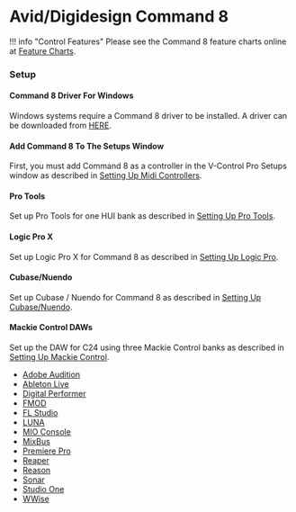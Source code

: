 # Avid/Digidesign Command 8

!!! info "Control Features"
    Please see the Command 8 feature charts online at [Feature Charts](https://neyrinck.com/help-category/v-control-pro-help/).

### Setup

#### Command 8 Driver For Windows

Windows systems require a Command 8 driver to be installed. A driver can be downloaded from [HERE](http://akmedia.digidesign.com/support/compressed/Command8_Driver_Pro_Tools%20v90_69592.zip).

#### Add Command 8 To The Setups Window

First, you must add Command 8 as a controller in the V-Control Pro Setups window as described in [Setting Up Midi Controllers](./midi-controllers.md).

#### Pro Tools
Set up Pro Tools for one HUI bank as described in [Setting Up Pro Tools](./pro-tools.md).

#### Logic Pro X

Set up Logic Pro X for Command 8 as described in [Setting Up Logic Pro](./logic-pro.md).

#### Cubase/Nuendo

Set up Cubase / Nuendo for Command 8 as described in [Setting Up Cubase/Nuendo](./cubase-nuendo.md).

#### Mackie Control DAWs

Set up the DAW for C24 using three Mackie Control banks as described in [Setting Up Mackie Control](./mackie-control.md).

* [Adobe Audition](./adobe-audition.md)
* [Ableton Live](./ableton-live.md)
* [Digital Performer](./digital-performer.md)
* [FMOD](./fmod-studio.md)
* [FL Studio](./fl-studio.md)
* [LUNA](./luna.md)
* [MIO Console](./mio-console.md)
* [MixBus](./mixbus.md)
* [Premiere Pro](./premiere-pro.md)
* [Reaper](./reaper.md)
* [Reason](./reason.md)
* [Sonar](./sonar.md)
* [Studio One](./studio-one.md)
* [WWise](./wwise.md)

